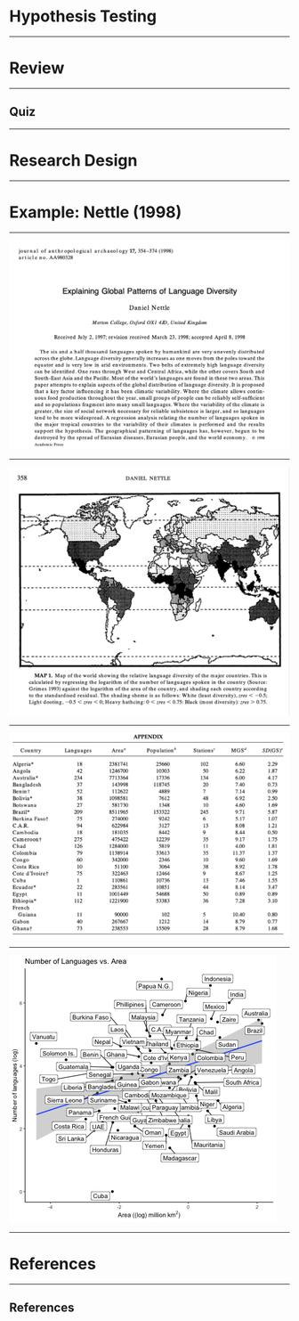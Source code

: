 # Hypothesis Testing

---

# Review

---

## Quiz

---

# Research Design 

---

# Example: Nettle (1998)

---

<img src="https://github.com/ethanweed/Studium_Generale/blob/master/StudiumGenerale2022/Slides/Images/Nettle_0_Abstract.png?raw=true" width="650"/>

---

<img src="https://github.com/ethanweed/Studium_Generale/blob/master/StudiumGenerale2022/Slides/Images/Nettle_0_Map.png?raw=true" width="650"/>

---

<img src="https://github.com/ethanweed/Studium_Generale/blob/master/StudiumGenerale2022/Slides/Images/Nettle_0_Data.png?raw=true" width="650"/>

---

<img src="https://github.com/ethanweed/Studium_Generale/blob/master/StudiumGenerale2022/Slides/Images/Nettle_1_Area.png?raw=true" width=""/>

---

# References

---

## References


<div id = "refs">




</div>